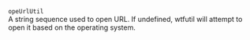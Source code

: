 <tr>
    <td>
        <code>opeUrlUtil</code>
        <br />
        A string sequence used to open URL. If undefined, wtfutil will attempt to open it based on the operating system.
    </td>
    <td></td>
</tr>